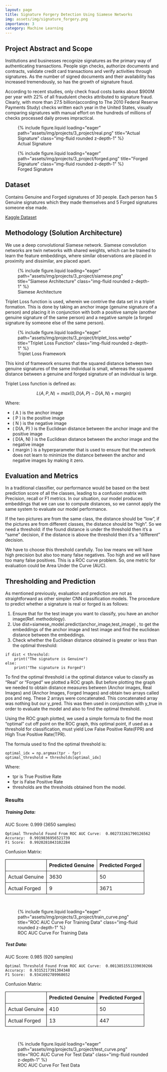 ```yaml
---
layout: page
title: Signature Forgery Detection Using Siamese Networks
img: assets/img/signature_forgery.png
importance: 3
category: Machine Learning
---
```


## Project Abstract and Scope
Institutions and businesses recognize signatures as the primary way of authenticating transactions. People sign checks, authorize documents and contracts, validate credit card transactions and verify activities through signatures. As the number of signed documents and their availability has increased tremendously, so has the growth of signature fraud. 

According to recent studies, only check fraud costs banks about $900M per year with 22% of all fraudulent checks attributed to signature fraud. Clearly, with more than 27.5 billion(according to The 2010 Federal Reserve Payments Study) checks written each year in the United States, visually comparing signatures with manual effort on the hundreds of millions of checks processed daily proves impractical.


<div class="row">
    <div class="col-sm mt-3 mt-md-0 text-center">
        <figure class="figure">
            {% include figure.liquid loading="eager" path="assets/img/projects/3_project/real.png" title="Actual Signature" class="img-fluid rounded z-depth-1" %}
            <figcaption class="figure-caption">Actual Signature</figcaption>
        </figure>
    </div>
    <div class="col-sm mt-3 mt-md-0 text-center">
        <figure class="figure">
            {% include figure.liquid loading="eager" path="assets/img/projects/3_project/forged.png" title="Forged Signature" class="img-fluid rounded z-depth-1" %}
            <figcaption class="figure-caption">Forged Signature</figcaption>
        </figure>
    </div>
</div>

## Dataset

Contains Genuine and Forged signatures of 30 people. Each person has 5 Genuine signatures which they made themselves and 5 Forged signatures someone else made.

[Kaggle Dataset](https://www.kaggle.com/divyanshrai/handwritten-signatures)

## Methodology (Solution Architecture)

We use a deep convolutional Siamese network. Siamese convolution networks are twin networks with shared weights, which can be trained to learn the feature embeddings, where similar observations are placed in proximity and dissimilar, are placed apart.

<figure class="figure text-center">
    {% include figure.liquid loading="eager" path="assets/img/projects/3_project/siamese.png" title="Siamese Architecture" class="img-fluid rounded z-depth-1" %}
    <figcaption class="figure-caption">Siamese Architecture</figcaption>
</figure>

Triplet Loss function is used, wherein we contrive the data set in a triplet formation. This is done by taking an anchor image (genuine signature of a person) and placing it in conjunction with both a positive sample (another genuine signature of the same person) and a negative sample (a forged signature by someone else of the same person). 

<figure class="figure text-center">
    {% include figure.liquid loading="eager" path="assets/img/projects/3_project/triplet_loss.webp" title="Triplet Loss Function" class="img-fluid rounded z-depth-1" %}
    <figcaption class="figure-caption">Triplet Loss Framework</figcaption>
</figure>

This kind of framework ensures that the squared distance between two genuine signatures of the same individual is small, whereas the squared distance between a genuine and forged signature of an individual is large.

Triplet Loss function is defined as:

$$ L(A, P, N) = max(0, D(A, P) - D(A, N) + margin) $$

Where:
- \( A \) is the anchor image
- \( P \) is the positive image
- \( N \) is the negative image
- \( D(A, P) \) is the Euclidean distance between the anchor image and the positive image
- \( D(A, N) \) is the Euclidean distance between the anchor image and the negative image
- \( margin \) is a hyperparameter that is used to ensure that the network does not learn to minimize the distance between the anchor and negative images by making it zero.

## Evaluation and Metrics

In a traditional classifier, our performance would be based on the best prediction score of all the classes, leading to a confusion matrix with Precision, recall or F1 metrics.
In our situation, our model produces embeddings that we can use to compute distances, so we cannot apply the same system to evaluate our model performance. 

If the two pictures are from the same class, the distance should be “low”, if the pictures are from different classes, the distance should be “high”. So we need a threshold: if the found distance is under the threshold then it’s a “same” decision, if the distance is above the threshold then it’s a “different” decision. 

We have to choose this threshold carefully. Too low means we will have high precision but also too many false negatives. Too high and we will have too many false positives. This is a ROC curve problem. So, one metric for evaluation could be Area Under the Curve (AUC).


## Thresholding and Prediction

As mentioned previously, evaluation and prediction are not as straightforward as other simpler CNN classification models. The procedure to predict whether a signature is real or forged is as follows:
1. Ensure that for the test image you want to classify, you have an anchor image(Ref. methodology).
2. Use dist=siamese_model.predict(anchor_image,test_image) , to get the embeddings of the anchor image and test image and find the euclidean distance between the embeddings.
3. Check whether the Euclidean distance obtained is greater or less than the optimal threshold:

```
if dist < threshold:
    print("The signature is Genuine")
else:
    print("The signature is Forged")
```

To find the optimal threshold i.e the optimal distance value to classify as “Real” or “Forged” we plotted a ROC graph. But before plotting the graph we needed to obtain distance measures between (Anchor images, Real Images) and (Anchor Images, Forged Images) and obtain two arrays called pos and neg. These 2 arrays were concatenated. This concatenated array was nothing but our y_pred. This was then used in conjunction with y_true in order to evaluate the model and also to find the optimal threshold.

Using the ROC graph plotted, we used a simple formula to find the most “optimal” cut off point on the ROC graph, this optimal point, if used as a threshold for classification, must yield Low False Positive Rate(FPR) and High True Positive Rate(TPR).

The formula used to find the optimal threshold is:

```
optimal_idx = np.argmax(tpr - fpr)
optimal_threshold = thresholds[optimal_idx]
```
Where:
- tpr is True Positive Rate
- fpr is False Positive Rate
- thresholds are the thresholds obtained from the model.

### Results

##### Training Data:
AUC Score: 0.999 (3650 samples)
```
Optimal Threshold Found From ROC AUC Curve:  0.002733261790126562
Accuracy:  0.9919836956521739
F1 Score:  0.9920281043102284
```

Confusion Matrix:

<table style="border-collapse: collapse; width: 100%;">
    <tr>
        <th style="border: 1px solid black; padding: 8px; text-align: left;">&nbsp;</th>
        <th style="border: 1px solid black; padding: 8px; text-align: left;">Predicted Genuine</th>
        <th style="border: 1px solid black; padding: 8px; text-align: left;">Predicted Forged</th>
    </tr>
    <tr>
        <td style="border: 1px solid black; padding: 8px; text-align: left;">Actual Genuine</td>
        <td style="border: 1px solid black; padding: 8px; text-align: left;">3630</td>
        <td style="border: 1px solid black; padding: 8px; text-align: left;">50</td>
    </tr>
    <tr>
        <td style="border: 1px solid black; padding: 8px; text-align: left;">Actual Forged</td>
        <td style="border: 1px solid black; padding: 8px; text-align: left;">9</td>
        <td style="border: 1px solid black; padding: 8px; text-align: left;">3671</td>
    </tr>
</table>
<br/>

<figure class="figure text-center">
    {% include figure.liquid loading="eager" path="assets/img/projects/3_project/train_curve.png" title="ROC AUC Curve For Training Data" class="img-fluid rounded z-depth-1" %}
    <figcaption class="figure-caption">ROC AUC Curve For Training Data</figcaption>
</figure>

##### Test Data:
AUC Score: 0.985 (920 samples)
```
Optimal Threshold Found From ROC AUC Curve:  0.0013851551339030266
Accuracy:  0.9315217391304348
F1 Score:  0.9341692789968652
```

Confusion Matrix:

<table style="border-collapse: collapse; width: 100%;">
    <tr>
        <th style="border: 1px solid black; padding: 8px; text-align: left;">&nbsp;</th>
        <th style="border: 1px solid black; padding: 8px; text-align: left;">Predicted Genuine</th>
        <th style="border: 1px solid black; padding: 8px; text-align: left;">Predicted Forged</th>
    </tr>
    <tr>
        <td style="border: 1px solid black; padding: 8px; text-align: left;">Actual Genuine</td>
        <td style="border: 1px solid black; padding: 8px; text-align: left;">410</td>
        <td style="border: 1px solid black; padding: 8px; text-align: left;">50</td>
    </tr>
    <tr>
        <td style="border: 1px solid black; padding: 8px; text-align: left;">Actual Forged</td>
        <td style="border: 1px solid black; padding: 8px; text-align: left;">13</td>
        <td style="border: 1px solid black; padding: 8px; text-align: left;">447</td>
    </tr>
</table>
<br/>

<figure class="figure text-center">
    {% include figure.liquid loading="eager" path="assets/img/projects/3_project/test_curve.png" title="ROC AUC Curve For Test Data" class="img-fluid rounded z-depth-1" %}
    <figcaption class="figure-caption">ROC AUC Curve For Test Data</figcaption>
</figure>